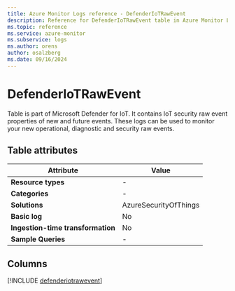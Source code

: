 ```yaml
---
title: Azure Monitor Logs reference - DefenderIoTRawEvent
description: Reference for DefenderIoTRawEvent table in Azure Monitor Logs.
ms.topic: reference
ms.service: azure-monitor
ms.subservice: logs
ms.author: orens
author: osalzberg
ms.date: 09/16/2024
---
```


# DefenderIoTRawEvent

Table is part of Microsoft Defender for IoT. It contains IoT security raw event properties of new and future events. These logs can be used to monitor your new operational, diagnostic and security raw events.


## Table attributes

|Attribute|Value|
|---|---|
|**Resource types**|-|
|**Categories**|-|
|**Solutions**| AzureSecurityOfThings|
|**Basic log**|No|
|**Ingestion-time transformation**|No|
|**Sample Queries**|-|



## Columns
  
[!INCLUDE [defenderiotrawevent](~/reusable-content/ce-skilling/azure/includes/azure-monitor/reference/tables/defenderiotrawevent-include.md)]
